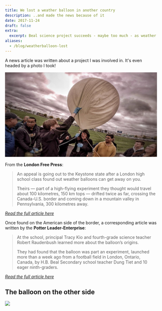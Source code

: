 ```yaml
---
title: We lost a weather balloon in another country
description: ..and made the news because of it
date: 2017-11-24
draft: false
extra:
  excerpt: Beal science project succeeds - maybe too much - as weather balloon floats into U.S.
aliases:
  - /blog/weatherballoon-lost
---
```


A news article was written about a project I was involved in. It's even headed by a photo I took!

![](/images/posts/weatherballoon/927942227749416960-DOC2hmHVwAI8aXW.jpg)

From the **London Free Press**:

> An appeal is going out to the Keystone state after a London high school class found out weather balloons can get away on you.
>
> Theirs — part of a high-flying experiment they thought would travel about 100 kilometres, 150 km tops — drifted twice as far, crossing the Canada-U.S. border and coming down in a mountain valley in Pennsylvania, 300 kilometres away.

[*Read the full article here*](https://lfpress.com/2017/11/09/beal-science-project-succeeds--maybe-too-much--as-weather-balloon-floats-into-us)

Once found on the American side of the border, a corresponding article was written by the **Potter Leader-Enterprise**:

> At the school, principal Tracy Kio and fourth-grade science teacher Robert Raudenbush learned more about the balloon’s origins.
>
> They had found that the balloon was part an experiment, launched more than a week ago from a football field in London, Ontario, Canada,  by H.B. Beal Secondary school teacher Dung Tiet and 10 eager ninth-graders.

[*Read the full article here*](https://www.tiogapublishing.com/potter_leader_enterprise/news/local/around-the-great-lakes-in-two-days-canadian-balloon-makes-extraordinary-journey-to-port-allegany/article_935ddffa-d11f-11e7-9783-03ac5a7e7efb.html)

## The balloon on the other side

![](/images/posts/weatherballoon/5a1826bd8b199.webp)
